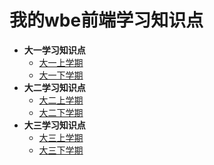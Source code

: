 # 我的wbe前端学习知识点

  - **大一学习知识点**
    - [大一上学期](/大一上学期/README.md)
    - [大一下学期](/大一下学期/year02.md)
  - **大二学习知识点**
    - [大二上学期](/大二上学期/year03.md)
    - [大二下学期](/大二下学期/year04.md)
  - **大三学习知识点**
    - [大三上学期](/大三上学期/year05.md)
    - [大三下学期](/大三下学期/year06.md)
